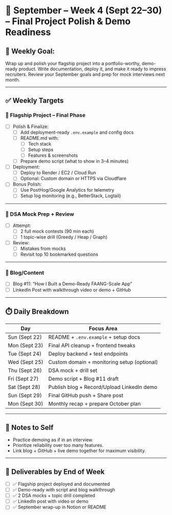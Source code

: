 # 📅 September – Week 4 (Sept 22–30) – Final Project Polish & Demo Readiness

## 🎯 Weekly Goal:
Wrap up and polish your flagship project into a portfolio-worthy, demo-ready product. Write documentation, deploy it, and make it ready to impress recruiters. Review your September goals and prep for mock interviews next month.

---

## ✅ Weekly Targets

### 🔹 Flagship Project – Final Phase

- [ ] Polish & Finalize:
  - [ ] Add deployment-ready `.env.example` and config docs
  - [ ] README.md with:
    - [ ] Tech stack
    - [ ] Setup steps
    - [ ] Features & screenshots
  - [ ] Prepare demo script (what to show in 3–4 minutes)

- [ ] Deployment:
  - [ ] Deploy to Render / EC2 / Cloud Run
  - [ ] Optional: Custom domain or HTTPS via Cloudflare

- [ ] Bonus Polish:
  - [ ] Use PostHog/Google Analytics for telemetry
  - [ ] Setup log monitoring (e.g., BetterStack, Logtail)

---

### 🔹 DSA Mock Prep + Review

- [ ] Attempt:
  - [ ] 2 full mock contests (90 min each)
  - [ ] 1 topic-wise drill (Greedy / Heap / Graph)

- [ ] Review:
  - [ ] Mistakes from mocks
  - [ ] Revisit top 10 bookmarked questions

---

### 🔹 Blog/Content

- [ ] Blog #11: “How I Built a Demo-Ready FAANG-Scale App”
- [ ] LinkedIn Post with walkthrough video or demo + GitHub

---

## ⏱️ Daily Breakdown

| Day       | Focus Area                                            |
|-----------|-------------------------------------------------------|
| Sun (Sept 22)  | README + `.env.example` + setup docs                 |
| Mon (Sept 23)  | Final API cleanup + frontend tweaks                 |
| Tue (Sept 24)  | Deploy backend + test endpoints                     |
| Wed (Sept 25)  | Custom domain + monitoring setup (optional)        |
| Thu (Sept 26)  | DSA mock + drill set                                |
| Fri (Sept 27)  | Demo script + Blog #11 draft                        |
| Sat (Sept 28)  | Publish blog + Record/Upload LinkedIn demo         |
| Sun (Sept 29)  | Final GitHub push + Share post                      |
| Mon (Sept 30)  | Monthly recap + prepare October plan                |

---

## 🧠 Notes to Self

- Practice demoing as if in an interview.
- Prioritize reliability over too many features.
- Link blog + GitHub + live demo together for maximum visibility.

---

## 📌 Deliverables by End of Week

- [ ] ✅ Flagship project deployed and documented
- [ ] ✅ Demo-ready with script and blog walkthrough
- [ ] ✅ 2 DSA mocks + topic drill completed
- [ ] ✅ LinkedIn post with video or demo
- [ ] ✅ September wrap-up in Notion or README
